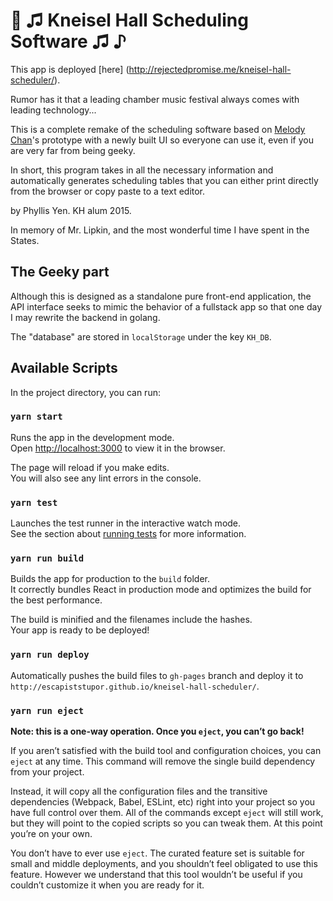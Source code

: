 # 🎼 ♫ Kneisel Hall Scheduling Software ♫ ♪
This app is deployed [here] (http://rejectedpromise.me/kneisel-hall-scheduler/).

Rumor has it that a leading chamber music festival always comes with leading technology...

This is a complete remake of the scheduling software based on [Melody Chan](https://www.math.brown.edu/~mtchan/)'s prototype with a newly built UI so everyone can use it, even if you are very far from being geeky.

In short, this program takes in all the necessary information and automatically generates scheduling tables that you can either print directly from the browser or copy paste to a text editor.

by Phyllis Yen. KH alum 2015.

In memory of Mr. Lipkin, and the most wonderful time I have spent in the States.


## The Geeky part

Although this is designed as a standalone pure front-end application, the API interface seeks to mimic the behavior of a fullstack app so that one day I may rewrite the backend in golang. 

The "database" are stored in `localStorage` under the key `KH_DB`.

## Available Scripts

In the project directory, you can run:

### `yarn start`

Runs the app in the development mode.<br>
Open [http://localhost:3000](http://localhost:3000) to view it in the browser.

The page will reload if you make edits.<br>
You will also see any lint errors in the console.

### `yarn test`

Launches the test runner in the interactive watch mode.<br>
See the section about [running tests](https://facebook.github.io/create-react-app/docs/running-tests) for more information.

### `yarn run build`

Builds the app for production to the `build` folder.<br>
It correctly bundles React in production mode and optimizes the build for the best performance.

The build is minified and the filenames include the hashes.<br>
Your app is ready to be deployed!

### `yarn run deploy`

Automatically pushes the build files to `gh-pages` branch and deploy it to `http://escapiststupor.github.io/kneisel-hall-scheduler/`.

### `yarn run eject`

**Note: this is a one-way operation. Once you `eject`, you can’t go back!**

If you aren’t satisfied with the build tool and configuration choices, you can `eject` at any time. This command will remove the single build dependency from your project.

Instead, it will copy all the configuration files and the transitive dependencies (Webpack, Babel, ESLint, etc) right into your project so you have full control over them. All of the commands except `eject` will still work, but they will point to the copied scripts so you can tweak them. At this point you’re on your own.

You don’t have to ever use `eject`. The curated feature set is suitable for small and middle deployments, and you shouldn’t feel obligated to use this feature. However we understand that this tool wouldn’t be useful if you couldn’t customize it when you are ready for it.
